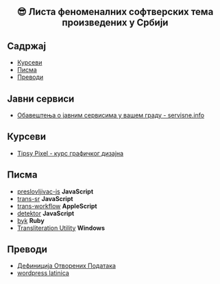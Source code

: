<div align="center">
<h2>😎 Листа феноменалних софтверских тема произведених у Србији</h2>
</div>

## Садржај

+ [Курсеви](#курсеви)
+ [Писма](#писма)
+ [Преводи](#преводи)

## Јавни сервиси

+ [Обавештења о јавним сервисима у вашем граду - servisne.info](https://github.com/hackberrydev/servisne_info)

## Курсеви

+ [Tipsy Pixel - курс графичког дизајна](https://tipsypixel.com/)

## Писма

+ [preslovljivac-js](https://github.com/pioniredu/preslovljivac-js) **JavaScript**
+ [trans-sr](https://github.com/igr/sr_RS/tree/master/trans-sr) **JavaScript**
+ [trans-workflow](https://github.com/igr/sr_RS/tree/master/trans-workflows) **AppleScript**
+ [detektor](https://github.com/pioniredu/detektor-js) **JavaScript**
+ [byk](https://github.com/topalovic/byk) **Ruby**
+ [Transliteration Utility](https://www.microsoft.com/en-us/download/details.aspx?id=17933) **Windows**

## Преводи

+ [Дефиниција Отворених Података](https://github.com/HeapSpace/opendefinition/blob/gh-pages/od/2.1/sr/index.markdown)
+ [wordpress latinica](https://github.com/igr/sr_RS/blob/master/wordpress/index.md)
